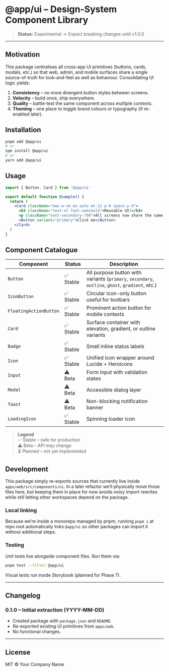 # @app/ui – Design-System Component Library

> **Status:** Experimental → Expect breaking changes until v1.0.0

---

## Motivation

This package centralises all cross-app UI primitives (buttons, cards, modals, etc.) so that web, admin, and mobile surfaces share a single source-of-truth for look-and-feel as well as behaviour.  Consolidating UI logic yields:

1. **Consistency** – no more divergent button styles between screens.
2. **Velocity** – build once, ship everywhere.
3. **Quality** – battle-test the same component across multiple contexts.
4. **Theming** – one place to toggle brand colours or typography (if re-enabled later).

## Installation

```bash
pnpm add @app/ui
# or
npm install @app/ui
# or
yarn add @app/ui
```

## Usage

```jsx
import { Button, Card } from '@app/ui'

export default function Example() {
  return (
    <Card className="max-w-sm mx-auto mt-12 p-6 space-y-4">
      <h3 className="text-xl font-semibold">Reusable UI!</h3>
      <p className="text-secondary-700">All screens now share the same design primitives.</p>
      <Button variant="primary">Click me</Button>
    </Card>
  )
}
```

## Component Catalogue

| Component | Status | Description |
|-----------|--------|-------------|
| `Button`  | ✅ Stable | All purpose button with variants (`primary`, `secondary`, `outline`, `ghost`, `gradient`, etc.) |
| `IconButton` | ✅ Stable | Circular icon-only button useful for toolbars |
| `FloatingActionButton` | ✅ Stable | Prominent action button for mobile contexts |
| `Card` | ✅ Stable | Surface container with elevation, gradient, or outline variants |
| `Badge` | ✅ Stable | Small inline status labels |
| `Icon` | ✅ Stable | Unified icon wrapper around Lucide + Heroicons |
| `Input` | ⚠️ Beta | Form input with validation states |
| `Modal` | ⚠️ Beta | Accessible dialog layer |
| `Toast` | ⚠️ Beta | Non-blocking notification banner |
| `LoadingIcon` | ✅ Stable | Spinning loader icon |

> **Legend**  
> ✅ Stable – safe for production  
> ⚠️ Beta – API may change  
> ⏳ Planned – not yet implemented

## Development

This package simply re-exports sources that currently live inside `apps/web/src/components/ui`.  In a later refactor we’ll physically move those files here, but keeping them in place for now avoids noisy import rewrites while still letting other workspaces depend on the package.

### Local linking

Because we’re inside a monorepo managed by pnpm, running `pnpm i` at repo root automatically links `@app/ui` so other packages can import it without additional steps.

### Testing

Unit tests live alongside component files.  Run them via:

```bash
pnpm test --filter @app/ui
```

Visual tests run inside Storybook (planned for Phase 7).

---

## Changelog

### 0.1.0 – Initial extraction (YYYY-MM-DD)

* Created package with `package.json` and `README`.
* Re-exported existing UI primitives from `apps/web`.
* No functional changes.

---

## License

MIT © Your Company Name